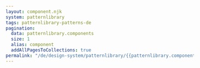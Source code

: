 ```yaml
---
layout: component.njk
system: patternlibrary
tags: patternlibrary-patterns-de
pagination:
  data: patternlibrary.components
  size: 1
  alias: component
  addAllPagesToCollections: true
permalink: "/de/design-system/patternlibrary/{{patternlibrary.components[component].config.list | slugify}}/{{patternlibrary.components[component].config.tag | slugify}}/"
---
```

